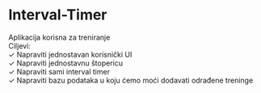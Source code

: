 # Interval-Timer
Aplikacija korisna za treniranje  
Ciljevi:  
✓ Napraviti jednostavan korisnički UI  
✓ Napraviti jednostavnu štopericu  
✓ Napraviti sami interval timer  
✓ Napraviti bazu podataka u koju ćemo moći dodavati odrađene treninge  
